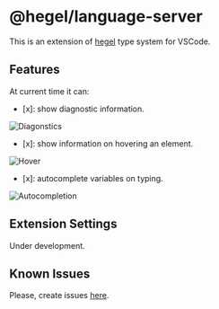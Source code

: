 # @hegel/language-server

This is an extension of [hegel](https://github.com/JSMonk/hegel) type system for VSCode. 

## Features

At current time it can:

- [x]: show diagnostic information.

![Diagonstics](https://github.com/JSMonk/hegel/images/diagnostics.png)

- [x]: show information on hovering an element.

![Hover](https://github.com/JSMonk/hegel/images/hover.png)

- [x]: autocomplete variables on typing.

![Autocompletion](https://github.com/JSMonk/hegel/images/autocompletion.png)

## Extension Settings

Under development.

## Known Issues

Please, create issues [here](https://github.com/JSMonk/hegel/issues).
